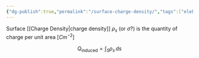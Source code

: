 ```yaml
---
{"dg-publish":true,"permalink":"/surface-charge-density/","tags":["elektromagnetiskfältteori"]}
---
```


Surface [[Charge Density\|charge density]] $\rho_{s}$ (or $\sigma$?) is the quantity of charge per unit area $[Cm^{-2}]$

$$
Q_{\text{induced}}= \int_{S} \rho_s \, ds
$$


